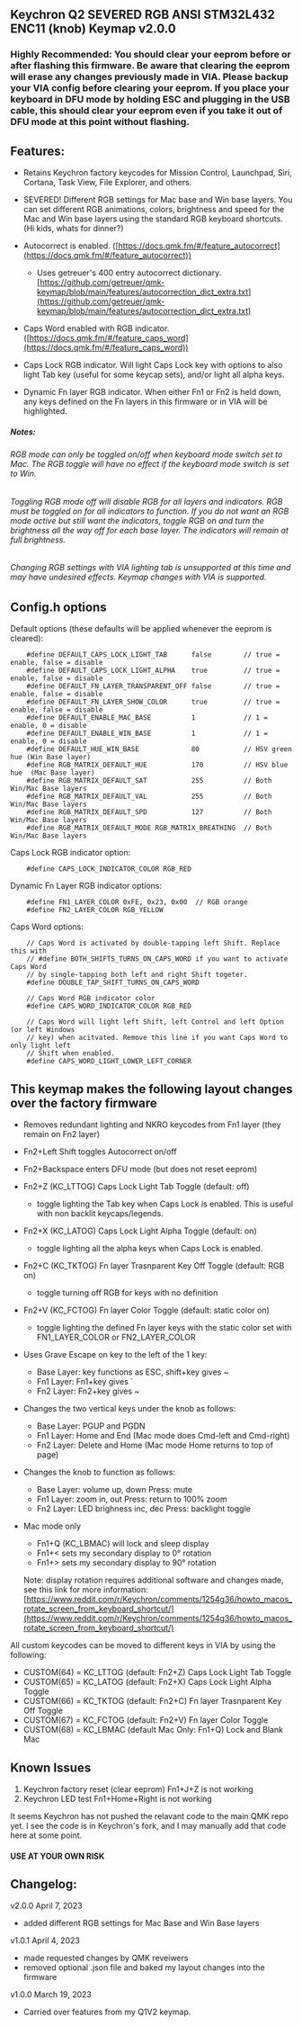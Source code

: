 ## Keychron Q2 SEVERED RGB ANSI STM32L432 ENC11 (knob) Keymap v2.0.0

### Highly Recommended: You should clear your eeprom before or after flashing this firmware. Be aware that clearing the eeprom will erase any changes previously made in VIA. Please backup your VIA config before clearing your eeprom. If you place your keyboard in DFU mode by holding ESC and plugging in the USB cable, this should clear your eeprom even if you take it out of DFU mode at this point without flashing.

## Features:
- Retains Keychron factory keycodes for Mission Control, Launchpad, Siri, Cortana, Task View, File Explorer, and others.

- SEVERED! Different RGB settings for Mac base and Win base layers. You can set different RGB animations, colors, brightness and speed for the Mac and Win base layers using the standard RGB keyboard shortcuts. (Hi kids, whats for dinner?)

- Autocorrect is enabled. ([https://docs.qmk.fm/#/feature_autocorrect](https://docs.qmk.fm/#/feature_autocorrect))
    - Uses getreuer's 400 entry autocorrect dictionary.   
    [https://github.com/getreuer/qmk-keymap/blob/main/features/autocorrection_dict_extra.txt](https://github.com/getreuer/qmk-keymap/blob/main/features/autocorrection_dict_extra.txt)

- Caps Word enabled with RGB indicator. ([https://docs.qmk.fm/#/feature_caps_word](https://docs.qmk.fm/#/feature_caps_word))

- Caps Lock RGB indicator. Will light Caps Lock key with options to also light Tab key (useful for some keycap sets), and/or light all alpha keys.

- Dynamic Fn layer RGB indicator. When either Fn1 or Fn2 is held down, any keys defined on the Fn layers in this firmware or in VIA will be highlighted.

##### Notes:   

###### RGB mode can only be toggled on/off when keyboard mode switch set to Mac. The RGB toggle will have no effect if the keyboard mode switch is set to Win.
###### Toggling RGB mode off will disable RGB for all layers and indicators. RGB must be toggled on for all indicators to function. If you do not want an RGB mode active but still want the indicators, toggle RGB on and turn the brightness all the way off for each base layer. The indicators will remain at full brightness.
###### Changing RGB settings with VIA lighting tab is unsupported at this time and may have undesired effects. Keymap changes with VIA is supported.

## Config.h options

Default options (these defaults will be applied whenever the eeprom is cleared):

```
    #define DEFAULT_CAPS_LOCK_LIGHT_TAB      false        // true = enable, false = disable
    #define DEFAULT_CAPS_LOCK_LIGHT_ALPHA    true         // true = enable, false = disable
    #define DEFAULT_FN_LAYER_TRANSPARENT_OFF false        // true = enable, false = disable
    #define DEFAULT_FN_LAYER_SHOW_COLOR      true         // true = enable, false = disable
    #define DEFAULT_ENABLE_MAC_BASE          1            // 1 = enable, 0 = disable
    #define DEFAULT_ENABLE_WIN_BASE          1            // 1 = enable, 0 = disable
    #define DEFAULT_HUE_WIN_BASE             80           // HSV green hue (Win Base layer)
    #define RGB_MATRIX_DEFAULT_HUE           170          // HSV blue hue  (Mac Base layer)
    #define RGB_MATRIX_DEFAULT_SAT           255          // Both Win/Mac Base layers
    #define RGB_MATRIX_DEFAULT_VAL           255          // Both Win/Mac Base layers
    #define RGB_MATRIX_DEFAULT_SPD           127          // Both Win/Mac Base layers
    #define RGB_MATRIX_DEFAULT_MODE RGB_MATRIX_BREATHING  // Both Win/Mac Base layers
```   

Caps Lock RGB indicator option:

```
    #define CAPS_LOCK_INDICATOR_COLOR RGB_RED
```

Dynamic Fn Layer RGB indicator options:

```
    #define FN1_LAYER_COLOR 0xFE, 0x23, 0x00  // RGB orange
    #define FN2_LAYER_COLOR RGB_YELLOW
```

Caps Word options:

```
    // Caps Word is activated by double-tapping left Shift. Replace this with 
    // #define BOTH_SHIFTS_TURNS_ON_CAPS_WORD if you want to activate Caps Word 
    // by single-tapping both left and right Shift togeter. 
    #define DOUBLE_TAP_SHIFT_TURNS_ON_CAPS_WORD

    // Caps Word RGB indicator color
    #define CAPS_WORD_INDICATOR_COLOR RGB_RED

    // Caps Word will light left Shift, left Control and left Option (or left Windows
    // key) when acitvated. Remove this line if you want Caps Word to only light left
    // Shift when enabled.
    #define CAPS_WORD_LIGHT_LOWER_LEFT_CORNER
```

## This keymap makes the following layout changes over the factory firmware

- Removes redundant lighting and NKRO keycodes from Fn1 layer (they remain on Fn2 layer)
- Fn2+Left Shift toggles Autocorrect on/off
- Fn2+Backspace enters DFU mode (but does not reset eeprom)
- Fn2+Z (KC_LTTOG) Caps Lock Light Tab Toggle (default: off)
    - toggle lighting the Tab key when Caps Lock is enabled. This is useful with non backlit keycaps/legends. 
- Fn2+X (KC_LATOG) Caps Lock Light Alpha Toggle (default: on)
    - toggle lighting all the alpha keys when Caps Lock is enabled. 
- Fn2+C (KC_TKTOG) Fn layer Trasnparent Key Off Toggle (default: RGB on)
    - toggle turning off RGB for keys with no definition 
- Fn2+V (KC_FCTOG) Fn layer Color Toggle (default: static color on)
    - toggle lighting the defined Fn layer keys with the static color set with FN1_LAYER_COLOR or FN2_LAYER_COLOR 

- Uses Grave Escape on key to the left of the 1 key:
    - Base Layer: key functions as ESC, shift+key gives ~
    - Fn1 Layer: Fn1+key gives `
    - Fn2 Layer: Fn2+key gives ~

- Changes the two vertical keys under the knob as follows:
    - Base Layer: PGUP and PGDN
    - Fn1 Layer: Home and End (Mac mode does Cmd-left and Cmd-right)
    - Fn2 Layer: Delete and Home (Mac mode Home returns to top of page)

- Changes the knob to function as follows:
    - Base Layer: volume up, down Press: mute
    - Fn1 Layer:  zoom in, out Press: return to 100% zoom
    - Fn2 Layer:  LED brighness inc, dec Press: backlight toggle

- Mac mode only
    - Fn1+Q (KC_LBMAC) will lock and sleep display
    - Fn1+< sets my secondary display to 0° rotation
    - Fn1+> sets my secondary display to 90° rotation
    
    Note: display rotation requires additional software and changes made, see this link for more information:   
    [https://www.reddit.com/r/Keychron/comments/1254g36/howto_macos_rotate_screen_from_keyboard_shortcut/](https://www.reddit.com/r/Keychron/comments/1254g36/howto_macos_rotate_screen_from_keyboard_shortcut/)

All custom keycodes can be moved to different keys in VIA by using the following:
- CUSTOM(64) = KC_LTTOG (default: Fn2+Z) Caps Lock Light Tab Toggle
- CUSTOM(65) = KC_LATOG (default: Fn2+X) Caps Lock Light Alpha Toggle
- CUSTOM(66) = KC_TKTOG (default: Fn2+C) Fn layer Trasnparent Key Off Toggle
- CUSTOM(67) = KC_FCTOG (default: Fn2+V) Fn layer Color Toggle
- CUSTOM(68) = KC_LBMAC (default Mac Only: Fn1+Q) Lock and Blank Mac

## Known Issues

1. Keychron factory reset (clear eeprom) Fn1+J+Z is not working
2. Keychron LED test Fn1+Home+Right is not working

It seems Keychron has not pushed the relavant code to the main QMK repo yet. I see the code is in Keychron's fork, and I may manually add that code here at some point.


#### USE AT YOUR OWN RISK

## Changelog:

v2.0.0  April 7, 2023
- added different RGB settings for Mac Base and Win Base layers

v1.0.1  April 4, 2023
- made requested changes by QMK reveiwers
- removed optional .json file and baked my layout changes into the firmware

v1.0.0  March 19, 2023
- Carried over features from my Q1V2 keymap.
